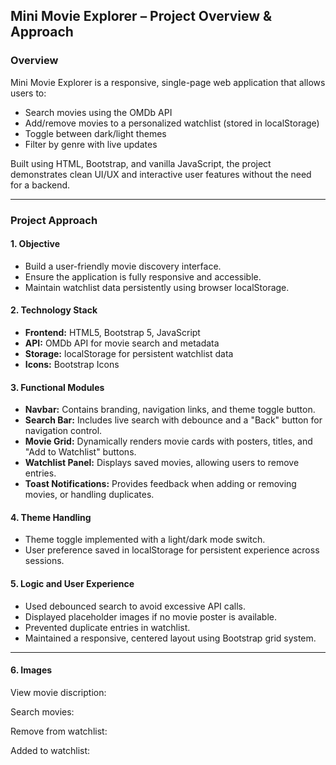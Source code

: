 ## Mini Movie Explorer – Project Overview & Approach

### Overview
Mini Movie Explorer is a responsive, single-page web application that allows users to:
- Search movies using the OMDb API
- Add/remove movies to a personalized watchlist (stored in localStorage)
- Toggle between dark/light themes
- Filter by genre with live updates

Built using HTML, Bootstrap, and vanilla JavaScript, the project demonstrates clean UI/UX and interactive user features without the need for a backend.

---

### Project Approach

#### 1. Objective
- Build a user-friendly movie discovery interface.
- Ensure the application is fully responsive and accessible.
- Maintain watchlist data persistently using browser localStorage.

#### 2. Technology Stack
- **Frontend:** HTML5, Bootstrap 5, JavaScript
- **API:** OMDb API for movie search and metadata
- **Storage:** localStorage for persistent watchlist data
- **Icons:** Bootstrap Icons

#### 3. Functional Modules
- **Navbar:** Contains branding, navigation links, and theme toggle button.
- **Search Bar:** Includes live search with debounce and a "Back" button for navigation control.
- **Movie Grid:** Dynamically renders movie cards with posters, titles, and "Add to Watchlist" buttons.
- **Watchlist Panel:** Displays saved movies, allowing users to remove entries.
- **Toast Notifications:** Provides feedback when adding or removing movies, or handling duplicates.

#### 4. Theme Handling
- Theme toggle implemented with a light/dark mode switch.
- User preference saved in localStorage for persistent experience across sessions.

#### 5. Logic and User Experience
- Used debounced search to avoid excessive API calls.
- Displayed placeholder images if no movie poster is available.
- Prevented duplicate entries in watchlist.
- Maintained a responsive, centered layout using Bootstrap grid system.

---
#### 6. Images

View movie discription:

Search movies:

Remove from watchlist:

Added to watchlist:


